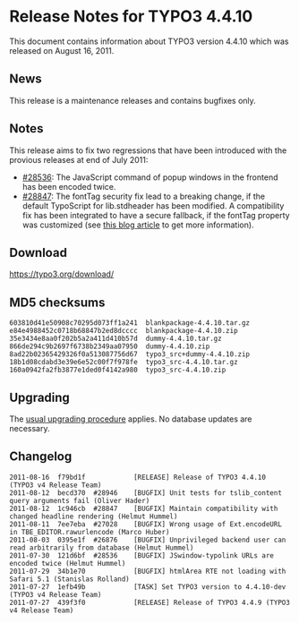 Release Notes for TYPO3 4.4.10
==============================

This document contains information about TYPO3 version 4.4.10 which was
released on August 16, 2011.

News
----

This release is a maintenance releases and contains bugfixes only.

Notes
-----

This release aims to fix two regressions that have been introduced with
the provious releases at end of July 2011:

-   [\#28536](https://forge.typo3.org/issues/28536): The JavaScript
    command of popup windows in the frontend has been encoded twice.
-   [\#28847](https://forge.typo3.org/issues/28847): The fontTag
    security fix lead to a breaking change, if the default TypoScript
    for lib.stdheader has been modified. A compatibility fix has been
    integrated to have a secure fallback, if the fontTag property was
    customized (see [this blog
    article](http://buzz.typo3.org/teams/security/article/breaking-changes-in-the-latest-typo3-security-release/)
    to get more information).

Download
--------

<https://typo3.org/download/>

MD5 checksums
-------------

    603810d41e50908c70295d073ff1a241  blankpackage-4.4.10.tar.gz
    e84e4988452c0718b68847b2ed8dcccc  blankpackage-4.4.10.zip
    35e3434e8aa0f202b5a2a411d410b57d  dummy-4.4.10.tar.gz
    866de294c9b2697f6738b2349aa07950  dummy-4.4.10.zip
    8ad22b02365429326f0a513087756d67  typo3_src+dummy-4.4.10.zip
    18b1d08cdabd3e39e6e52c00f7f978fe  typo3_src-4.4.10.tar.gz
    160a0942fa2fb3877e1ded0f4142a980  typo3_src-4.4.10.zip

Upgrading
---------

The [usual upgrading
procedure](https://docs.typo3.org/typo3cms/InstallationGuide/) applies.
No database updates are necessary.

Changelog
---------

    2011-08-16  f79bd1f            [RELEASE] Release of TYPO3 4.4.10 (TYPO3 v4 Release Team)
    2011-08-12  becd370  #28946    [BUGFIX] Unit tests for tslib_content query arguments fail (Oliver Hader)
    2011-08-12  1c946cb  #28847    [BUGFIX] Maintain compatibility with changed headline rendering (Helmut Hummel)
    2011-08-11  7ee7eba  #27028    [BUGFIX] Wrong usage of Ext.encodeURL in TBE_EDITOR.rawurlencode (Marco Huber)
    2011-08-03  0395e1f  #26876    [BUGFIX] Unprivileged backend user can read arbitrarily from database (Helmut Hummel)
    2011-07-30  121d6bf  #28536    [BUGFIX] JSwindow-typolink URLs are encoded twice (Helmut Hummel)
    2011-07-29  34b1e70            [BUGFIX] htmlArea RTE not loading with Safari 5.1 (Stanislas Rolland)
    2011-07-27  1efb49b            [TASK] Set TYPO3 version to 4.4.10-dev (TYPO3 v4 Release Team)
    2011-07-27  439f3f0            [RELEASE] Release of TYPO3 4.4.9 (TYPO3 v4 Release Team)

